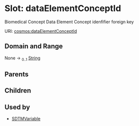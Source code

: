 
# Slot: dataElementConceptId


Biomedical Concept Data Element Concept idenfifier foreign key

URI: [cosmos:dataElementConceptId](https://www.cdisc.org/cosmos/1-0dataElementConceptId)


## Domain and Range

None &#8594;  <sub>0..1</sub> [String](types/String.md)

## Parents


## Children


## Used by

 * [SDTMVariable](SDTMVariable.md)
